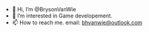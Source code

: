 - 👋 Hi, I’m @BrysonVanWie
- 👀 I’m interested in Game developement.
- 📫 How to reach me. email: bhvanwie@outlook.com

<!---
BrysonVanWie/BrysonVanWie is a ✨ special ✨ repository because its `README.md` (this file) appears on your GitHub profile.
You can click the Preview link to take a look at your changes.
--->

